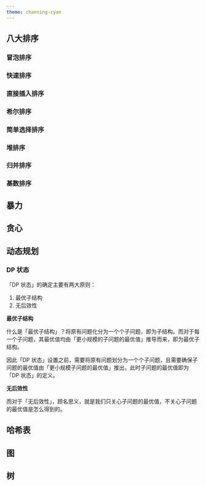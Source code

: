 ```yaml
---
theme: channing-cyan
---
```


## 八大排序
### 冒泡排序
### 快速排序
### 直接插入排序
### 希尔排序
### 简单选择排序
### 堆排序
### 归并排序
### 基数排序

## 暴力

## 贪心

## 动态规划
### **DP 状态**

「DP 状态」的确定主要有两大原则：

1.  最优子结构
1.  无后效性

**最优子结构**

什么是「最优子结构」？将原有问题化分为一个个子问题，即为子结构。而对于每一个子问题，其最优值均由「更小规模的子问题的最优值」推导而来，即为最优子结构。

因此「DP 状态」设置之前，需要将原有问题划分为一个个子问题，且需要确保子问题的最优值由「更小规模子问题的最优值」推出，此时子问题的最优值即为「DP 状态」的定义。

**无后效性**

而对于「无后效性」，顾名思义，就是我们只关心子问题的最优值，不关心子问题的最优值是怎么得到的。

## 哈希表

## 图

## 树